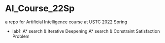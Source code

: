 # AI_Course_22Sp
a repo for Artificial Intelligence course at USTC 2022 Spring

* lab1: A* search & Iterative Deepening A* search & Constraint Satisfaction Problem

